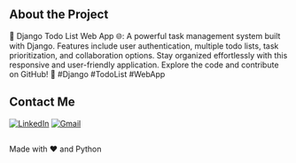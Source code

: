 ## About the Project
📝 Django Todo List Web App 🌐: A powerful task management system built with Django. Features include user authentication, multiple todo lists, task prioritization, and collaboration options. Stay organized effortlessly with this responsive and user-friendly application. Explore the code and contribute on GitHub! 🚀 #Django #TodoList #WebApp

## Contact Me
<p align="left">
  <a href="https://www.linkedin.com/in/kesavaraja-kirubhakaran-096104247"><img alt="LinkedIn" title="LinkedIn" src="https://img.shields.io/badge/LinkedIn-0077B5?style=for-the-badge&logo=linkedin&logoColor=white"/></a>
  <a href="mailto:kesavkirubha1708@gmail.com"><img alt="Gmail" title="Gmail" src="https://img.shields.io/badge/Gmail-D14836?style=for-the-badge&logo=gmail&logoColor=white"/></a>
</p>

##
Made with ❤️ and Python
